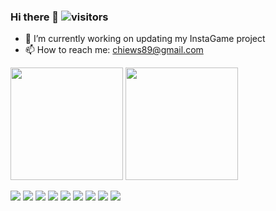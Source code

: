 ### Hi there 👋 ![visitors](https://visitor-badge.glitch.me/badge?page_id=${chiews89}.${chiews89})


* 🔭 I’m currently working on updating my InstaGame project
* 📫 How to reach me: chiews89@gmail.com



<img height="180em" src="https://github-readme-stats.vercel.app/api?username=chiews89&show_icons=true&hide_border=true&&count_private=true&include_all_commits=true" /> <img height="180em" src="https://github-readme-stats.vercel.app/api/top-langs/?username=chiews89&langs_count=5&theme=tokyonight" />




![](https://img.shields.io/badge/Code-Javascript-informational?style=flat&logo=<LOGO_NAME>&logoColor=white&color=2bbc8a) ![](https://img.shields.io/badge/Code-Python-informational?style=flat&logo=<LOGO_NAME>&logoColor=white&color=2bbc8a) ![](https://img.shields.io/badge/Code-Express-informational?style=flat&logo=<LOGO_NAME>&logoColor=white&color=2bbc8a) ![](https://img.shields.io/badge/Code-Flask-informational?style=flat&logo=<LOGO_NAME>&logoColor=white&color=2bbc8a) ![](https://img.shields.io/badge/Code-React-informational?style=flat&logo=<LOGO_NAME>&logoColor=white&color=2bbc8a) ![](https://img.shields.io/badge/Code-Redux-informational?style=flat&logo=<LOGO_NAME>&logoColor=white&color=2bbc8a) ![](https://img.shields.io/badge/Tool-PostgreSQL-informational?style=flat&logo=<LOGO_NAME>&logoColor=white&color=2bbc8a) ![](https://img.shields.io/badge/Tool-Sequelize-informational?style=flat&logo=<LOGO_NAME>&logoColor=white&color=2bbc8a) ![](https://img.shields.io/badge/Tool-SQLAlchemy-informational?style=flat&logo=<LOGO_NAME>&logoColor=white&color=2bbc8a)
